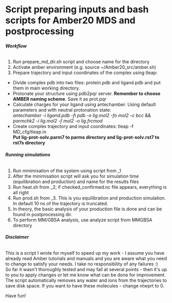 # Script preparing inputs and bash scripts for Amber20 MDS and postprocessing

###### **Workflow**
1. Run prepare_md_dir.sh script and choose name for the directory
2. Activate amber environment (e.g. source ~/Amber20_src/amber.sh)
3. Prepare trajectory and input coordinates of the complex using tleap:
- Divide complex pdb into two files: protein.pdb and ligand.pdb and put them in main working directory.
- Protonate your structure using pdb2pqr server. **Remember to choose AMBER naming scheme**. Save it as prot.pqr 
- Calculate charges for your ligand using antechamber. Using default parameters and with neutral protonation state:\
*antechamber -i ligand.pdb -fi pdb -o lig.mol2 -fo mol2 -c bcc* && *parmchk2 -i lig.mol2 -f mol2 -o lig.frcmod*
- Create complex trajectory and input coordinates: tleap -f MD_cfg/tleap.in\
**Put lig-prot-solv.parm7 to parms directory and lig-prot-solv.rst7 to rst7s directory**
###### **Running simulations**
1. Run minimisation of the system using script from _1
2. After the minimisation script will ask you for simulation time (equilibration and production) and name for the results files
3. Run heat.sh from _2; if checked_confirmed.nc file appears, everything is all right
4. Run prod.sh from _3. This is you equilibration and production simulation. In default 10 ns of the trajectory is truncated.
5. In theory, the basic analysis of your production file is done and can be found in postprocessing dir.
6. To perform MM/GBSA analysis, use analyze script from MMGBSA directory
###### **Disclaimer**

This is a script I wrote for myself to speed up my work - I assume you have already read Amber tutorials and manuals and you are aware what you need to change to satisfy your needs. I take no responsibility of any failures :) \
So far it wasn't thoroughly tested and may fail at several points - then it's up to you to apply changes or let me know what can be done for improvement.
The script automatically removes any water and ions from the trajectories to save disk space. If you want to have these molecules - change ntwprt to 0. 


Have fun! 
